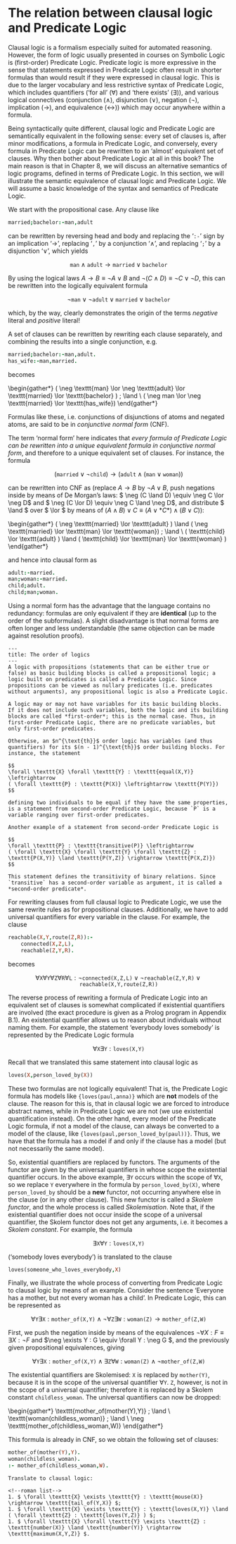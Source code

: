 <!--H3: Section 2.5-->
# The relation between clausal logic and Predicate Logic #

Clausal logic is a formalism especially suited for automated reasoning. However, the form of logic usually presented in courses on Symbolic Logic is (first-order) Predicate Logic. Predicate logic is more expressive in the sense that statements expressed in Predicate Logic often result in shorter formulas than would result if they were expressed in clausal logic. This is due to the larger vocabulary and less restrictive syntax of Predicate Logic, which includes quantifiers (&lsquo;for all&rsquo; ($\forall$) and &lsquo;there exists&rsquo; ($\exists$)), and various logical connectives (conjunction ($\land$), disjunction ($\lor$), negation ($\neg$), implication ($\rightarrow$), and equivalence ($\leftrightarrow$)) which may occur anywhere within a formula.

Being syntactically quite different, clausal logic and Predicate Logic are semantically equivalent in the following sense: every set of clauses is, after minor modifications, a formula in Predicate Logic, and conversely, every formula in Predicate Logic can be rewritten to an &lsquo;almost&rsquo; equivalent set of clauses. Why then bother about Predicate Logic at all in this book? The main reason is that in Chapter 8, we will discuss an alternative semantics of logic programs, defined in terms of Predicate Logic. In this section, we will illustrate the semantic equivalence of clausal logic and Predicate Logic. We will assume a basic knowledge of the syntax and semantics of Predicate Logic.

We start with the propositional case. Any clause like
```Prolog
married;bachelor:-man,adult
```
can be rewritten by reversing head and body and replacing the &lsquo;`:-`&rsquo; sign by an implication &lsquo;$\rightarrow$&rsquo;, replacing &lsquo;`,`&rsquo; by a conjunction &lsquo;$\land$&rsquo;, and replacing &lsquo;`;`&rsquo; by a disjunction &lsquo;$\lor$&rsquo;, which yields

$$
\texttt{man} \land \texttt{adult} \rightarrow \texttt{married} \lor \texttt{bachelor}
$$

By using the logical laws $A \rightarrow B \equiv \neg A \lor B$ and $\neg (C \land D) \equiv \neg C \lor \neg D$, this can be rewritten into the logically equivalent formula

$$
\neg \texttt{man} \lor \neg \texttt{adult} \lor \texttt{married} \lor \texttt{bachelor}
$$

which, by the way, clearly demonstrates the origin of the terms *negative* literal and *positive* literal!

A set of clauses can be rewritten by rewriting each clause separately, and combining the results into a single conjunction, e.g.
```Prolog
married;bachelor:-man,adult.
has_wife:-man,married.
```
becomes

\begin{gather*}
( \neg \texttt{man} \lor \neg \texttt{adult} \lor \texttt{married} \lor \texttt{bachelor} ) \; \land \\
( \neg man \lor \neg \texttt{married} \lor \texttt{has_wife})
\end{gather*}

Formulas like these, i.e. conjunctions of disjunctions of atoms and negated atoms, are said to be in *conjunctive normal form* (CNF).

The term &lsquo;normal form&rsquo; here indicates that *every formula of Predicate Logic can be rewritten into a unique equivalent formula in conjunctive normal form*, and therefore to a unique equivalent set of clauses. For instance, the formula

$$
( \texttt{married} \lor \neg \texttt{child} ) \rightarrow ( \texttt{adult} \land ( \texttt{man} \lor \texttt{woman} ) )
$$

can be rewritten into CNF as (replace $A \rightarrow B$ by $\neg A \lor B$, push negations inside by means of De Morgan&rsquo;s laws: $ \neg (C \land D) \equiv \neg C \lor \neg D$ and $ \neg (C \lor D) \equiv \neg C \land \neg D$, and distribute $ \land $ over $ \lor $ by means of $(A \land B) \lor C \equiv (A \lor *C*) \land (B \lor C)$):

\begin{gather*}
( \neg \texttt{married} \lor \texttt{adult} ) \land ( \neg \texttt{married} \lor \texttt{man} \lor \texttt{woman}) \; \land \\
( \texttt{child} \lor \texttt{adult} ) \land ( \texttt{child} \lor \texttt{man} \lor \texttt{woman} )
\end{gather*}

and hence into clausal form as
```Prolog
adult:-married.
man;woman:-married.
child;adult.
child;man;woman.
```
Using a normal form has the advantage that the language contains no redundancy: formulas are only equivalent if they are **identical** (up to the order of the subformulas). A slight disadvantage is that normal forms are often longer and less understandable (the same objection can be made against resolution proofs).

```{infobox}
---
title: The order of logics
---
A logic with propositions (statements that can be either true or false) as basic building blocks is called a propositional logic; a logic built on predicates is called a Predicate Logic. Since propositions can be viewed as nullary predicates (i.e. predicates without arguments), any propositional logic is also a Predicate Logic.

A logic may or may not have variables for its basic building blocks. If it does not include such variables, both the logic and its building blocks are called *first-order*; this is the normal case. Thus, in first-order Predicate Logic, there are no predicate variables, but only first-order predicates.

Otherwise, an $n^{\text{th}}$ order logic has variables (and thus quantifiers) for its $(n - 1)^{\text{th}}$ order building blocks. For instance, the statement

$$
\forall \texttt{X} \forall \texttt{Y} : \texttt{equal(X,Y)} \leftrightarrow
( \forall \texttt{P} : \texttt{P(X)} \leftrightarrow \texttt{P(Y)})
$$

defining two individuals to be equal if they have the same properties, is a statement from second-order Predicate Logic, because `P` is a variable ranging over first-order predicates.

Another example of a statement from second-order Predicate Logic is

$$
\forall \texttt{P} : \texttt{transitive(P)} \leftrightarrow
( \forall \texttt{X} \forall \texttt{Y} \forall \texttt{Z} : \texttt{P(X,Y)} \land \texttt{P(Y,Z)} \rightarrow \texttt{P(X,Z)})
$$

This statement defines the transitivity of binary relations. Since `transitive` has a second-order variable as argument, it is called a *second-order predicate*.
```

For rewriting clauses from full clausal logic to Predicate Logic, we use the same rewrite rules as for propositional clauses. Additionally, we have to add universal quantifiers for every variable in the clause. For example, the clause
```Prolog
reachable(X,Y,route(Z,R)):-
    connected(X,Z,L),
    reachable(Z,Y,R).
```
becomes

$$
\forall \texttt{X} \forall \texttt{Y} \forall \texttt{Z}
\forall \texttt{R} \forall \texttt{L} :
\neg \texttt{connected(X,Z,L)} \lor
\neg \texttt{reachable(Z,Y,R)} \lor \texttt{reachable(X,Y,route(Z,R))}
$$

The reverse process of rewriting a formula of Predicate Logic into an equivalent set of clauses is somewhat complicated if existential quantifiers are involved (the exact procedure is given as a Prolog program in Appendix B.1). An existential quantifier allows us to reason about individuals without naming them. For example, the statement &lsquo;everybody loves somebody&rsquo; is represented by the Predicate Logic formula

$$
\forall \texttt{X} \exists \texttt{Y} : \texttt{loves(X,Y)}
$$

Recall that we translated this same statement into clausal logic as
```Prolog
loves(X,person_loved_by(X))
```
These two formulas are not logically equivalent! That is, the Predicate Logic formula has models like `{loves(paul,anna)}` which are **not** models of the clause. The reason for this is, that in clausal logic we are forced to introduce abstract names, while in Predicate Logic we are not (we use existential quantification instead). On the other hand, every model of the Predicate Logic formula, if not a model of the clause, can always be converted to a model of the clause, like `{loves(paul,person_loved_by(paul))}`. Thus, we have that the formula has a model if and only if the clause has a model (but not necessarily the same model).

So, existential quantifiers are replaced by functors. The arguments of the functor are given by the universal quantifiers in whose scope the existential quantifier occurs. In the above example, $\exists \texttt{Y}$ occurs within the scope of $\forall \texttt{X}$, so we replace `Y` everywhere in the formula by `person_loved_by(X)`, where `person_loved_by` should be a **new** functor, not occurring anywhere else in the clause (or in any other clause). This new functor is called a *Skolem functor*, and the whole process is called *Skolemisation*. Note that, if the existential quantifier does not occur inside the scope of a universal quantifier, the Skolem functor does not get any arguments, i.e. it becomes a *Skolem constant*. For example, the formula

$$
\exists \texttt{X} \forall \texttt{Y} : \texttt{loves(X,Y)}
$$

(&lsquo;somebody loves everybody&rsquo;) is translated to the clause
```Prolog
loves(someone_who_loves_everybody,X)
```

Finally, we illustrate the whole process of converting from Predicate Logic to clausal logic by means of an example. Consider the sentence &lsquo;Everyone has a mother, but not every woman has a child&rsquo;. In Predicate Logic, this can be represented as

$$
\forall \texttt{Y} \exists \texttt{X} :
\texttt{mother_of(X,Y)} \land
\neg \forall \texttt{Z} \exists \texttt{W} : \texttt{woman(Z)}
\rightarrow \texttt{mother_of(Z,W)}
$$

First, we push the negation inside by means of the equivalences $\neg \forall X : F \equiv \exists X : \neg F$ and $\neg \exists Y : G \equiv \forall Y : \neg G $, and the previously given propositional equivalences, giving

$$
\forall \texttt{Y} \exists \texttt{X} :
\texttt{mother_of(X,Y)} \land \exists
\texttt{Z} \forall \texttt{W} : \texttt{woman(Z)} \land \neg \texttt{mother_of(Z,W)}
$$

The existential quantifiers are Skolemised: `X` is replaced by `mother(Y)`, because it is in the scope of the universal quantifier $\forall \texttt{Y}$. $\texttt{Z}$, however, is not in the scope of a universal quantifier; therefore it is replaced by a Skolem constant `childless_woman`. The universal quantifiers can now be dropped:

\begin{gather*}
\texttt{mother_of(mother(Y),Y)} \; \land \\
\texttt{woman(childless_woman)} \; \land \\
\neg \texttt{mother_of(childless_woman,W)}
\end{gather*}

This formula is already in CNF, so we obtain the following set of clauses:
```Prolog
mother_of(mother(Y),Y).
woman(childless_woman).
:- mother_of(childless_woman,W).
```

```{exercise} 2.14
Translate to clausal logic:

<!--roman list-->
1. $ \forall \texttt{X} \exists \texttt{Y} : \texttt{mouse(X)} \rightarrow \texttt{tail_of(Y,X)} $;
1. $ \forall \texttt{X} \exists \texttt{Y} : \texttt{loves(X,Y)} \land ( \forall \texttt{Z} : \texttt{loves(Y,Z)} ) $;
1. $ \forall \texttt{X} \forall \texttt{Y} \exists \texttt{Z} : \texttt{number(X)} \land \texttt{number(Y)} \rightarrow \texttt{maximum(X,Y,Z)} $.
```
